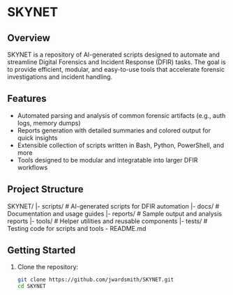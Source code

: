 # SKYNET

## Overview

SKYNET is a repository of AI-generated scripts designed to automate and streamline Digital Forensics and Incident Response (DFIR) tasks. The goal is to provide efficient, modular, and easy-to-use tools that accelerate forensic investigations and incident handling.

## Features

- Automated parsing and analysis of common forensic artifacts (e.g., auth logs, memory dumps)
- Reports generation with detailed summaries and colored output for quick insights
- Extensible collection of scripts written in Bash, Python, PowerShell, and more
- Tools designed to be modular and integratable into larger DFIR workflows

## Project Structure

SKYNET/
    |- scripts/    # AI-generated scripts for DFIR automation
    |- docs/       # Documentation and usage guides
    |- reports/    # Sample output and analysis reports
    |- tools/      # Helper utilities and reusable components
    |- tests/      # Testing code for scripts and tools
    \- README.md

## Getting Started

1. Clone the repository:

   ```bash
   git clone https://github.com/jwardsmith/SKYNET.git
   cd SKYNET
